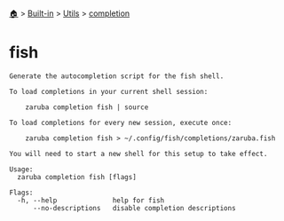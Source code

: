 <!--startTocHeader-->
[🏠](../../../README.md) > [Built-in](../../README.md) > [Utils](../README.md) > [completion](README.md)
# fish
<!--endTocHeader-->

```
Generate the autocompletion script for the fish shell.

To load completions in your current shell session:

	zaruba completion fish | source

To load completions for every new session, execute once:

	zaruba completion fish > ~/.config/fish/completions/zaruba.fish

You will need to start a new shell for this setup to take effect.

Usage:
  zaruba completion fish [flags]

Flags:
  -h, --help              help for fish
      --no-descriptions   disable completion descriptions

```

<!--startTocSubtopic-->

<!--endTocSubtopic-->